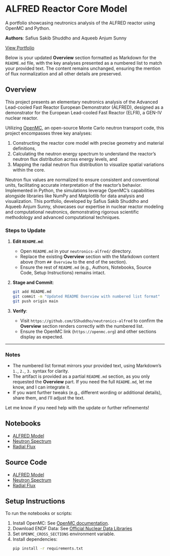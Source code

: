 # ALFRED Reactor Core Model
A portfolio showcasing neutronics analysis of the ALFRED reactor using OpenMC and Python.

**Authors**: Safius Sakib Shuddho and Aqueeb Anjum Sunny

[View Portfolio](https://SShuddho.github.io/neutronics-alfred)

Below is your updated **Overview** section formatted as Markdown for the `README.md` file, with the key analyses presented as a numbered list to match your provided text. The content remains unchanged, ensuring the mention of flux normalization and all other details are preserved.

## Overview
This project presents an elementary neutronics analysis of the Advanced Lead-cooled Fast Reactor European Demonstrator (ALFRED), designed as a demonstrator for the European Lead-cooled Fast Reactor (ELFR), a GEN-IV nuclear reactor.

Utilizing [OpenMC](https://openmc.org), an open-source Monte Carlo neutron transport code, this project encompasses three key analyses:

1. Constructing the reactor core model with precise geometry and material definitions,
2. Calculating the neutron energy spectrum to understand the reactor’s neutron flux distribution across energy levels, and
3. Mapping the radial neutron flux distribution to visualize spatial variations within the core.

Neutron flux values are normalized to ensure consistent and conventional units, facilitating accurate interpretation of the reactor’s behavior. Implemented in Python, the simulations leverage OpenMC’s capabilities alongside libraries like NumPy and Matplotlib for data analysis and visualization. This portfolio, developed by Safius Sakib Shuddho and Aqueeb Anjum Sunny, showcases our expertise in nuclear reactor modeling and computational neutronics, demonstrating rigorous scientific methodology and advanced computational techniques.

### **Steps to Update**
1. **Edit `README.md`**:
   - Open `README.md` in your `neutronics-alfred/` directory.
   - Replace the existing **Overview** section with the Markdown content above (from `## Overview` to the end of the section).
   - Ensure the rest of `README.md` (e.g., Authors, Notebooks, Source Code, Setup Instructions) remains intact.

2. **Stage and Commit**:
   ```bash
   git add README.md
   git commit -m "Updated README Overview with numbered list format"
   git push origin main
   ```

3. **Verify**:
   - Visit `https://github.com/SShuddho/neutronics-alfred` to confirm the **Overview** section renders correctly with the numbered list.
   - Ensure the OpenMC link (`https://openmc.org`) and other sections display as expected.

---

### **Notes**
- The numbered list format mirrors your provided text, using Markdown’s `1.`, `2.`, `3.` syntax for clarity.
- The artifact is provided as a partial `README.md` section, as you only requested the **Overview** part. If you need the full `README.md`, let me know, and I can integrate it.
- If you want further tweaks (e.g., different wording or additional details), share them, and I’ll adjust the text.

Let me know if you need help with the update or further refinements!

## Notebooks
- [ALFRED Model](notebooks/ALFRED-model/ALFRED-model.ipynb)
- [Neutron Spectrum](notebooks/neutron-spectrum/neutron-spectrum.ipynb)
- [Radial Flux](notebooks/radial-flux/radial-flux.ipynb)

## Source Code
- [ALFRED Model](src/ALFRED-model.py)
- [Neutron Spectrum](src/neutron-spectrum.py)
- [Radial Flux](src/radial-flux.py)

## Setup Instructions
To run the notebooks or scripts:
1. Install OpenMC: See [OpenMC documentation](https://docs.openmc.org/en/stable/quickinstall.html).
2. Download ENDF Data: See [Official Nuclear Data Libraries](https://openmc.org/official-data-libraries/)
3. Set `OPENMC_CROSS_SECTIONS` environment variable.
4. Install dependencies:
   ```bash
   pip install -r requirements.txt
